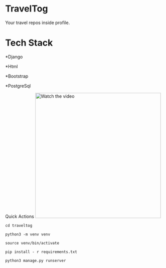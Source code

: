 # TravelTog

Your travel repos inside profile. 



# Tech Stack

*Django

*Html

*Bootstrap

*PostgreSql

Quick Actions
<a href="https://youtu.be/QEN4lR_tItA" target="_blank">
 <img src="https://i.ytimg.com/an_webp/QEN4lR_tItA/mqdefault_6s.webp?du=3000&sqp=CMD6gZ4G&rs=AOn4CLBKAfpwXUeQCBlMqJPxvXeWjICsUg" alt="Watch the video" width="400" />
</a>


```shell script
cd traveltog

python3 -m venv venv  

source venv/bin/activate

pip install - r requirements.txt

python3 manage.py runserver

```
